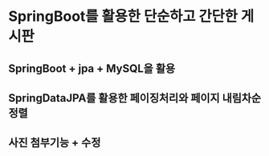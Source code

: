 # SpringBoot를 활용한 단순하고 간단한 게시판

## SpringBoot + jpa + MySQL을 활용
## SpringDataJPA를 활용한 페이징처리와 페이지 내림차순 정렬
## 사진 첨부기능 + 수정
